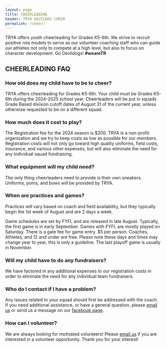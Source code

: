 ```yaml
---
layout: page
title: CHEERLEADING
header: TRYA DEVILDOG CHEER
permalink: /cheer/
---
```


TRYA offers youth cheerleading for Grades K5-6th. We strive to recruit positive role models to serve as our volunteer coaching staff who can guide our athletes not only to compete at a high level, but also to focus on character development. Go Devildogs! __#weareTR__

## CHEERLEADING FAQ
### How old does my child have to be to cheer?
TRYA offers cheerleading for Grades K5-6th. Your child must be Grades K5-6th during the 2024-2025 school year. Cheerleaders will be put in squads Grade Based division cutoff dates of August 31 of the current year, unless otherwise requested to be on a different squad.

### How much does it cost to play?
The Registration fee for the 2024 season is $200. TRYA is a non-profit organization and we try to keep costs as low as possible for our members. Registration costs will not only go toward high quality uniforms, field costs, insurance, and various other expenses, but will also eliminate the need for any individual squad fundraising.

### What equipment will my child need?
The only thing cheerleaders need to provide is their own sneakers. Uniforms, poms, and bows will be provided by TRYA.

### When are practices and games?
Practices will vary based on coach and field availability, but they typically begin the 1st week of August and are 2 days a week.

Game schedules are set by FYFL and are released in late August. Typically, the first game is in early September. Games with FYFL are mostly played on Saturday. There is a gate fee for game entry. $5 per person. Coaches, Athletes, and 12 and under are free. Please note these days and times may change year to year, this is only a guideline. The last playoff game is usually in November.

### Will my child have to do any fundraisers?
We have factored in any additional expenses to our registration costs in order to eliminate the need for any individual team fundraisers.

### Who do I contact if I have a problem?
Any issues related to your squad should first be addressed with the coach. If you need additional assistance, or have a general question, please [email us](mailto:info.tryasc@gmail.com) or send us a message on our [facebook page](https://www.facebook.com/groups/345642595590502/).

### How can I volunteer?
We are always looking for motivated volunteers! Please [email us](mailto:info.tryasc@gmail.com) if you are interested in a volunteer opportunity. Thank you for your interest!